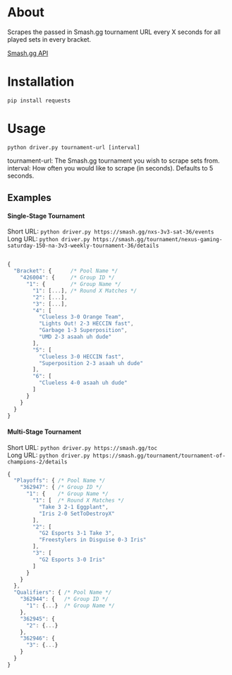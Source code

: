 # About

Scrapes the passed in Smash.gg tournament URL every X seconds for all played sets in every bracket.

[Smash.gg API](https://help.smash.gg/hc/en-us/articles/217471947-API-Access)  

# Installation

`pip install requests`

# Usage

`python driver.py tournament-url [interval]`

tournament-url: The Smash.gg tournament you wish to scrape sets from.  
interval: How often you would like to scrape (in seconds). Defaults to 5 seconds.  

## Examples

#### Single-Stage Tournament

Short URL: `python driver.py https://smash.gg/nxs-3v3-sat-36/events`  
Long URL: `python driver.py https://smash.gg/tournament/nexus-gaming-saturday-150-na-3v3-weekly-tournament-36/details`  

```js tournament.json

{
  "Bracket": {      /* Pool Name */
    "426004": {     /* Group ID */
      "1": {        /* Group Name */
        "1": [...], /* Round X Matches */
        "2": [...], 
        "3": [...], 
        "4": [
          "Clueless 3-0 Orange Team", 
          "Lights Out! 2-3 HECCIN fast", 
          "Garbage 1-3 Superposition", 
          "UMD 2-3 asaah uh dude"
        ], 
        "5": [
          "Clueless 3-0 HECCIN fast", 
          "Superposition 2-3 asaah uh dude"
        ], 
        "6": [
          "Clueless 4-0 asaah uh dude"
        ]
      }
    }
  }
}

``` 

#### Multi-Stage Tournament

Short URL: `python driver.py https://smash.gg/toc`  
Long URL: `python driver.py https://smash.gg/tournament/tournament-of-champions-2/details`  

```js tournament.json
{
  "Playoffs": { /* Pool Name */
    "362947": { /* Group ID */
      "1": {    /* Group Name */
        "1": [  /* Round X Matches */
          "Take 3 2-1 Eggplant", 
          "Iris 2-0 SetToDestroyX"
        ], 
        "2": [
          "G2 Esports 3-1 Take 3", 
          "Freestylers in Disguise 0-3 Iris"
        ], 
        "3": [
          "G2 Esports 3-0 Iris"
        ]
      }
    }
  }, 
  "Qualifiers": { /* Pool Name */
    "362944": {   /* Group ID */
      "1": {...}  /* Group Name */
    }, 
    "362945": {
      "2": {...}
    }, 
    "362946": {
      "3": {...}
    }
  }
}

```